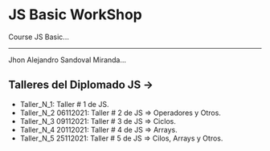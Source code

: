 # JS Basic WorkShop
Course JS Basic...

<hr>

Jhon Alejandro Sandoval Miranda...

## Talleres del Diplomado JS ->

* Taller_N_1: Taller # 1 de JS.
* Taller_N_2 06112021: Taller # 2 de JS => Operadores y Otros.
* Taller_N_3 09112021: Taller # 3 de JS => Ciclos.
* Taller_N_4 20112021: Taller # 4 de JS => Arrays.
* Taller_N_5 25112021: Taller # 5 de JS => Cilos, Arrays y Otros.